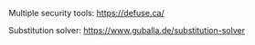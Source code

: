 


Multiple security tools: https://defuse.ca/

Substitution solver: https://www.guballa.de/substitution-solver
